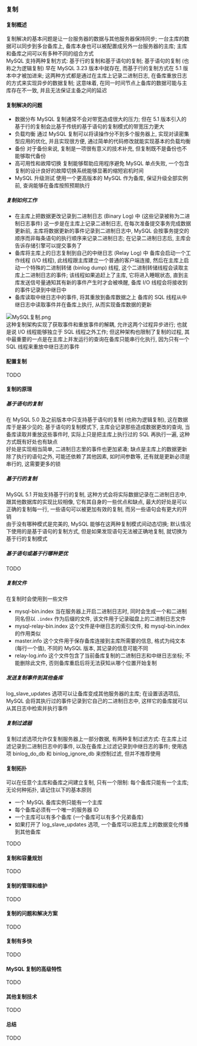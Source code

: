 ### 复制

#### 复制概述
复制解决的基本问题是让一台服务器的数据与其他服务器保持同步; 一台主库的数据可以同步到多台备库上, 备库本身也可以被配置成另外一台服务器的主库; 主库和备库之间可以有多种不同的组合方式  
MySQL 支持两种复制方式: 基于行的复制和基于语句的复制; 基于语句的复制 (也称之为逻辑复制) 早在 MySQL 3.23 版本中就存在, 而基于行的复制方式在 5.1 版本中才被加进来; 这两种方式都是通过在主库上记录二进制日志, 在备库重放日志的方式来实现异步的数据复制; 这意味着, 在同一时间节点上备库的数据可能与主库存在不一致, 并且无法保证主备之间的延迟

#### 复制解决的问题
- 数据分布
MySQL 复制通常不会对带宽造成很大的压力; 但在 5.1 版本引入的基于行的复制会比基于传统的基于语句的复制模式的带宽压力更大
- 负载均衡
通过 MySQL 复制可以将读操作分不到多个服务器上, 实现对读密集型应用的优化, 并且实现很方便, 通过简单的代码修改就能实现基本的负载均衡
- 备份
对于备份来说, 复制是一项很有意义的技术补充, 但复制既不是备份也不能够取代备份
- 高可用性和故障切换
复制能够帮助应用程序避免 MySQL 单点失败, 一个包含复制的设计良好的故障切换系统能够显著的缩短宕机时间
- MySQL 升级测试
使用一个更高版本的 MySQL 作为备库, 保证升级全部实例前, 查询能够在备库按照预期执行

##### 复制如何工作
- 在主库上把数据更改记录到二进制日志 (Binary Log) 中 (这些记录被称为二进制日志事件)
这一步是在主库上记录二进制日志, 在每次准备提交事务完成数据更新前, 主库将数据更新的事件记录到二进制日志中, MySQL 会按事务提交的顺序而非每条语句的执行顺序来记录二进制日志; 在记录二进制日志后, 主库会告诉存储引擎可以提交事务了
- 备库将主库上的日志复制到自己的中继日志 (Relay Log) 中
备库会启动一个工作线程 (I/O 线程), 此线程跟主库建立一个普通的客户端连接, 然后在主库上启动一个特殊的二进制转储 (binlog dump) 线程, 这个二进制转储线程会读取主库上二进制日志的事件; 该线程如果追赶上了主库, 它将进入睡眠状态, 直到主库发送信号量通知其有新的事件产生时才会被唤醒, 备库 I/O 线程会将接收到的事件记录到中继日中
- 备库读取中继日志中的事件, 将其重放到备库数据之上
备库的 SQL 线程从中继日志中读取事件并在备库上执行, 从而实现备库数据的更新

![MySQL复制.png](http://ww1.sinaimg.cn/large/d8f31fa4gy1g8ehp9tpvvj20i30anjrs.jpg)  
这种复制架构实现了获取事件和重放事件的解耦, 允许这两个过程异步进行; 也就是说 I/O 线程能够独立于 SQL 线程之外工作; 但这种架构也限制了复制的过程, 其中最重要的一点是在主库上并发运行的查询在备库只能串行化执行, 因为只有一个 SQL 线程来重放中继日志的事件

#### 配置复制
TODO

#### 复制的原理

##### 基于语句的复制
在 MySQL 5.0 及之前版本中只支持基于语句的复制 (也称为逻辑复制), 这在数据库于是甚少见的; 基于语句的复制模式下, 主库会记录那些造成数据更改的查询, 当备库读取并重放这些事件时, 实际上只是把主库上执行过的 SQL 再执行一遍, 这种方式既有好处也有缺点  
好处是实现相当简单, 二进制日志里的事件也更加紧凑; 缺点是主库上的数据更新除了执行的语句之外, 可能还依赖了其他因素, 如时间参数等, 还有就是更新必须是串行的, 这需要更多的锁

##### 基于行的复制
MySQL 5.1 开始支持基于行的复制, 这种方式会将实际数据记录在二进制日志中, 跟其他数据库的实现比较相像, 它有其自身的一些优点和缺点, 最大的好处是可以正确的复制每一行, 一些语句可以被更加有效的复制, 而另一些语句会有更大的开销  
由于没有哪种模式是完美的, MySQL 能够在这两种复制模式间动态切换; 默认情况下使用的是基于语句的复制方式, 但是如果发现语句无法被正确地复制, 就切换为基于行的复制模式

##### 基于语句或基于行哪种更优
TODO

##### 复制文件
在复制时会使用到一些文件
- mysql-bin.index
当在服务器上开启二进制日志时, 同时会生成一个和二进制同名但以 `.index` 作为后缀的文件, 该文件用于记录磁盘上的二进制日志文件
- mysql-relay-bin.index
这个文件是中继日志的索引文件, 和 mysql-bin.index 的作用类似
- master.info
这个文件用于保存备库连接到主库所需要的信息, 格式为纯文本 (每行一个值), 不同的 MySQL 版本, 其记录的信息可能不同
- relay-log.info
这个文件包含了当前备库复制的二进制日志和中继日志坐标; 不能删除此文件, 否则备库重启后将无法获知从哪个位置开始复制


##### 发送复制事件到其他备库
log_slave_updates 选项可以让备库变成其他服务器的主库; 在设置该选项后, MySQL 会将其执行过的事件记录到它自己的二进制日志中, 这样它的备库就可以从其日志中检索并执行事件

##### 复制过滤器
复制过滤选项允许仅复制服务器上一部分数据, 有两种复制过滤方式: 在主库上过滤记录到二进制日志中的事件, 以及在备库上过滤记录到中继日志的事件; 使用选项 binlog_do_db 和 binlog_ignore_db 来控制过滤, 但并不推荐使用

#### 复制拓扑
可以在任意个主库和备库之间建立复制, 只有一个限制: 每个备库只能有一个主库; 无论何种拓扑, 请记住以下的基本原则
- 一个 MySQL 备库实例只能有一个主库
- 每个备库必须有一个唯一的服务器 ID
- 一个主库可以有多个备库 (一个备库可以有多个兄弟备库)
- 如果打开了 log_slave_updates 选项, 一个备库可以把主库上的数据变化传播到其他备库

TODO

#### 复制和容量规划
TODO

#### 复制的管理和维护
TODO

#### 复制的问题和解决方案
TODO

#### 复制有多快
TODO

#### MySQL 复制的高级特性
TODO

#### 其他复制技术
TODO

#### 总结
TODO
